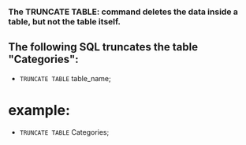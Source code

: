 ### The **TRUNCATE TABLE**: command deletes the data inside a table, but not the table itself.

## The following SQL truncates the table "Categories": 

* `TRUNCATE TABLE` table_name;

# example:

* `TRUNCATE TABLE` Categories;
